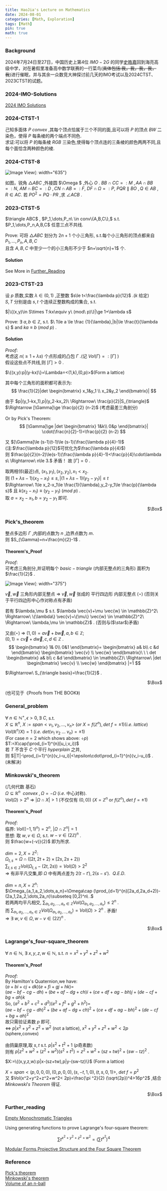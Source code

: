 ```yaml
---
title: HaoJia's Lecture on Mathematics
date: 2024-08-01
categories: [Math, Exploration]
tags: [Math]
pin: true
math: true
---
```


### Background
2024年7月24日至27日，中国历史上第4位 $IMO-2G$ 的同学[史皓嘉](https://www.imo-official.org/participant_r.aspx?id=33050)回到海亮高级中学，对在暑假里准备高中数学联赛的一行菜鸟(<del>具体包括:我，我，我，我，我</del>)进行催眠，并与其余一众数竞大神探讨前几天的IMO考试以及2024CTST、2023CTST的试题。

### 2024-IMO-Solutions

[2024 IMO Solutions](https://yao196883.github.io/img/math/IMO2024_Solutions.pdf)

### 2024-CTST-1

己知多面体 $P\ convex$ ,其每个顶点恰属于三个不同的面,且可以将 $P$ 的顶点 $BW$ 二染色，使得 $P$ 每条棱的两个端点不同色. <br>
求证:可以将 $P$ 的每条棱 $RGB$ 三染色,使得每个顶点连的三条棱的颜色两两不同,且每个面恰含两种颜色的棱.

### 2024-CTST-8

![Image View](https://yao196883.github.io/img/math/2024CTST_8.png){: width="635"}

如图，锐角 $\triangle ABC$ ,外接圆 $\Omega $ ,外心 $O$ .
$BB\cap CC=:M\ ,AA\cap BB=:N$,
$AM\cap BC=:D\ ,CN\cap AB=:F$,
$DF\cap \Omega =:P$,
$PQR\parallel BO\ ,Q\in AB\ ,R\in AC$.
若 $PO^2=PQ\cdot PR$ ,求 $\angle ACB$ .


### 2023-CTST-5

<p>$\triangle ABC$ , $P_1,\dots,P_n\ \in conv\{A,B,C\},$ s.t. $P_1,\dots,P_n,A,B,C$ 任意三点不共线.</p>

Prove: 可将 $\triangle ABC$ 划分为 $2n+1$ 个小三角形, s.t.每个小三角形的顶点都来自 $P_1,\dots,P_n,A,B,C$ <br>
且含 $A,B,C$ 中至少一个的小三角形不少于 $n+\sqrt{n}+1$ 个.

#### Solution

See More in [Further_Reading](#further_reading)

### 2023-CTST-23

设 $p$ 质数,实数 $\lambda \in (0,1)$ ,正整数 $s\le t<\frac{\lambda p}{12}$ .($k$ 给定)<br>
$S,T$ 分别是由 $s,t$ 个连续正整数构成的集合, s.t. <br>
<p>$|\{(x,y)\in S\times T:kx\equiv y\ (mod\ p)\}|\ge 1+\lambda s$</p>

Prove: $\exists\ a,b \in \mathbb{Z},$ s.t. $\ 1\le a \le \frac {1}{\lambda},\|b\|\le \frac{t}{\lambda s} $ and $ka \equiv  b \ (mod\ p)$ .

#### Solution

$Proof:$<br>
考虑这 $n(\ge 1+\lambda s)$ 个点形成的凸包 $\Gamma$ .(记 $Vol(\Gamma)=:[\Gamma]$ )<br>
假设这些点不共线,则 $[\Gamma]>0$ .<br>

<p>$\{(x,y):p|(y-kx)\}=\Lambda=<(1,k),(0,p)>$(Form a lattice)</p>

其中每个三角形的面积都可表示为:
$$
\frac{1}{2}|det
\begin{bmatrix}
  x_1&y_1 \\
  x_2&y_2
\end{bmatrix}|
$$

由于 $p|(y_1-kx_1),p|(y_2-kx_2)\ \Rightarrow\ \frac{p}{2}|S_{\triangle}$<br>
$\Rightarrow [\Gamma]\ge \frac{p}{2} (n-2)$ (考虑最差三角剖分)<br><br>
Or by Pick's Theorem:
$$
[\Gamma]\ge |det
\begin{bmatrix}
1&k\\
0&p
\end{bmatrix}|
\cdot(\frac{n}{2}-1)=\frac{p}{2} (n-2)
$$

又 $[\Gamma]\le (s-1)(t-1)\le (s-1)(\frac{\lambda p}{4}-1)$  (注:$\frac{\lambda p}{12}$可优化为$\frac{\lambda p}{4}$)<br>
则 $\frac{p}{2}(n-2)\le(s-1)(\frac{\lambda p}{4}-1)<\frac{p}{4}\cdot\lambda s\ \Rightarrow\ n\le 3.$ 矛盾！
故 $[\Gamma]=0$ .<br>

取两相邻(最近)点, $(x_1,y_1),(x_2,y_2),x_1<x_2$.<br>
则 $(1+\lambda s-1)(x_2-x_1)\le s,|(1+\lambda s-1)(y_2-y_1)|\le t$<br>
$\Rightarrow\ 1\le x_2-x_1\le \frac{1}{\lambda},y_2-y_1\le \frac{p}{\lambda s}$ 且 $k(x_2-x_1)\equiv (y_2-y_1)\ (mod\ p)$ .<br>
取 $a=x_2-x_1,b=y_2-y_1$ 即可.
<p align="right">$\Box$</p>

### Pick's_theorem

整点多边形 $\Gamma$ ,内部的点数为 $n$ ,边界点数为 $m$.<br>
则 $S_{\Gamma}=n+\frac{m}{2}-1$ .

#### Theorem's_Proof

$Proof:$<br>
可考虑三角剖分,并证明每个 $basic-triangle$ (内部无整点的三角形) 面积为 $\frac{1}{2}$ .

![Image View](https://yao196883.github.io/img/math/Pick.png){: width="375"}

$\vec{v},\vec{w}$ 三角形内部无整点
$\Rightarrow\ \vec{v},\vec{w}$ 张成的 平行四边形 内部无整点 ($\star$)
(否则关于平行四边形中心作对称点有矛盾)

<p> 若有 $\lambda,\mu $ s.t. $\lambda \vec{v}+\mu \vec{w} \in \mathbb{Z}^2\ \Rightarrow\ \{\lambda\} \vec{v}+\{\mu\} \vec{w} \in \mathbb{Z}^2\ \Rightarrow\ \lambda,\mu \in \mathbb{Z}$ . (否则与($\star$)矛盾) </p>

又由($\star$) $\Rightarrow\ (1,0)=a\vec{v}+b\vec{w},a,b \in \mathbb{Z};$<br>
    $(0,1)=c\vec{v}+d\vec{w},c,d\in \mathbb{Z}$ .<br>
$$
\begin{bmatrix}
  1& 0\\
  0&1
\end{bmatrix}=
\begin{bmatrix}
  a& b\\
 c &d
\end{bmatrix}
\begin{bmatrix}
\vec{v} \\
\vec{w}
\end{bmatrix}\ \ \ det
\begin{bmatrix}
  a& b\\
 c &d
\end{bmatrix} \in \mathbb{Z}\ 
\Rightarrow\ |det
\begin{bmatrix}
\vec{v} \\
\vec{w}
\end{bmatrix}
|=1
$$

$\Rightarrow\ S_{\triangle basis}=\frac{1}{2}$ .<br>
<p align="right">$\Box$</p>
(也可见于《Proofs from THE BOOK》)

### General_problem

$\forall\ n\in\mathbb{N}^+ ,\epsilon >0,\exists\ C,$ s.t.<br>
$X\subseteq \mathbb{R}^n,\ X:=span<v_1,v_2,\dots,v_n>\ (or\ X=f(\mathbb{Z}^n),det\ f=\pm 1)(i.e.\ lattice)$<br>
$Vol(\mathbb{R}^n/X)=1\ (i.e.\ det(v_1\ v_2\ \dots\ v_n)=\pm 1)$<br> (For case $n=2$ which shows above: ${\div}p$)<br>
$T:=X\cap(\prod_{i=1}^{n}[u_i,v_i))$<br>
若 $T$ 不含于 $C$ 个平行 $hyperplain$ 之并,<br>
则  $||T|-\prod_{i=1}^{n}(v_i-u_i)|<\epsilon\cdot\prod_{i=1}^{n}(v_i-u_i)$ .<br>
(未解决)

### Minkowski's_theorem

(几何代数 基石)<br>
$\Omega \subseteq \mathbb{R}^n\ \ convex\ ,\Omega=-\Omega$ ($i.e.$ 中心对称).<br>
$Vol(\Omega)>2^n\ \Rightarrow\ |\Omega\cap X|>1$ (不仅仅有 $(0,0)$) ($X=\mathbb{Z}^n$ or $f(\mathbb{Z}^n),det\ f=\pm 1$)

#### Theorem's_Proof

$Proof:$<br>
临界: $Vol((-1,1)^n)=2^n,\ |\Omega\cap\mathbb{Z}^n|=1$<br>
思想: 取 $w,v\in\Omega,$ s.t. $w-v\in (2\mathbb{Z})^n$ .<br>
则 $\frac{w+(-v)}{2}$ 即为所求.<br><br>
$dim=2,X=\mathbb{Z}^2:$<br>
$\Omega_{t,s}=\Omega\cap ([2t,2t+2)\times[2s,2s+2))$<br>
$\sum_{t,s\in\mathbb{Z}}Vol(\Omega_{t,s}-(2t,2s))=Vol(\Omega)>2^2$<br>
$\Rightarrow$ 有非平凡交集,即 $\Omega$ 中有两点差为 $2(t-t'),2(s-s').\ \ Q.E.D.$<br><br>
$dim=n,X=\mathbb{Z}^n:$<br>
$\Omega_{a_1,a_2,\dots,a_n}=\Omega\cap (\prod_{d=1}^{n}[2a_d,2a_d+2))-(2a_1,2a_2,\dots,2a_n)\subseteq [0,2)^n\ .$<br>
若两两均平凡相交, $\sum_{a_1,a_2,\dots,a_n\in \mathbb{Z}  }Vol(\Omega_{a_1,a_2,\dots,a_n})\le 2^n$ .<br>
而 $\sum_{a_1,a_2,\dots,a_n\in\mathbb{Z}}Vol(\Omega_{a_1,a_2,\dots,a_n})=Vol(\Omega)>2^n$ . 矛盾!<br>
$\Rightarrow\ \exists\ w,v\in\Omega,w-v\in(2\mathbb{Z})^n$ .
<p align="right">$\Box$</p>

### Lagrange's_four-square_theorem

$\forall\ n\in\mathbb{N},\ \exists \ x,y,z,w\in\mathbb{N},$ s.t. $n=x^2+y^2+z^2+w^2$

#### Theorem's_Proof

$Proof:$<br>
By Hamilton's Quaternion,we have:<br>
$(a+bi+cj+dk)(e+fi+gj+hk)=$<br>
$(ae-bf-cg-dh)+(be+af-dg+ch)i+(ce+df+ag-bh)j+(de-cf+bg+ah)k$<br>
So, $(a^2+b^2+c^2+d^2)(e^2+f^2+g^2+h^2)=$<br>
$(ae-bf-cg-dh)^2+(be+af-dg+ch)^2+(ce+df+ag-bh)^2+(de-cf+bg+ah)^2$<br>
故只需验证素数 $p$ 即可.<br>
$\Leftrightarrow\ p|x^2+y^2+z^2+w^2$ (not a lattice), $x^2+y^2+z^2+w^2<2p$ (sphere,convex)<br><br>
由鸽巢原理,取 $s,t$ s.t. $p|s^2+t^2+1$ ($p$奇素数)<br>
则有 $p|z^2+w^2+(z^2+w^2)(s^2+t^2)=z^2+w^2+(sz+tw)^2+(sw-tz)^2$ .<br>
<p>$X:=\{(x,y,z,w):p|x-(sz+tw),p|y-(sw-tz)\}$ (Form a lattice)</p>

$X=span<(p,0,0,0),(0,p,0,0),(s,-t,1,0),(t,s,0,1)>,\ det\ f=p^2$<br>
又 $Vol(x^2+y^2+z^2+w^2< 2p)=\frac{\pi ^2}{2} (\sqrt{2p})^4>16p^2$ ,结合 $Minkowski's\ Theorem$ 得证.
<p align="right">$\Box$</p>

### Further_reading

[Empty Monochromatic Triangles](https://yhx1415926.github.io/quote_img/mathexploration-5/2023CTST_5.pdf)

Using generating functions to prove Lagrange's four-square theorem:

$$ \sum t^{x^2+y^2+z^2+w^2}=(\sum t^{x^2})^4 $$

[Modular Forms,Projective Structure and the Four Square Theorem](https://yhx1415926.github.io/quote_img/mathexploration-5/MODULAR_FORMS,PROJECTIVE_STRUCTURES,AND_THE_FOUR_SQUARES_THEOREM.pdf)

### Reference

[Pick's theorem](https://yhx1415926.github.io/quote_img/mathexploration-5/Pick's_theorem.pdf)<br>
[Minkowski's theorem](https://yhx1415926.github.io/quote_img/mathexploration-5/Minkowski's_theorem.pdf)<br>
[Volume of an n-ball](https://yhx1415926.github.io/quote_img/mathexploration-5/Volume_of_an_n-ball.pdf)
